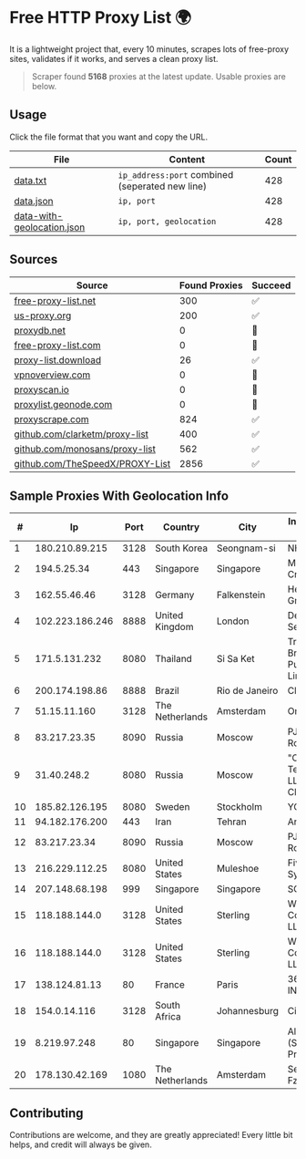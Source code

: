 
# Free HTTP Proxy List 🌍

It is a lightweight project that, every 10 minutes, scrapes lots of free-proxy sites, validates if it works, and serves a clean proxy list.


> Scraper found **5168** proxies at the latest update. Usable proxies are below.

## Usage

Click the file format that you want and copy the URL.


|File|Content|Count|
|----|-------|-----|
|[data.txt](https://raw.githubusercontent.com/themiralay/Proxy-List-World/master/data.txt)|`ip_address:port` combined (seperated new line)|428|
|[data.json](https://raw.githubusercontent.com/themiralay/Proxy-List-World/master/data.json)|`ip, port`|428|
|[data-with-geolocation.json](https://raw.githubusercontent.com/themiralay/Proxy-List-World/master/data-with-geolocation.json)|`ip, port, geolocation`|428|

## Sources

|Source|Found Proxies|Succeed|
|------|-------------|-------|
|[free-proxy-list.net](https://free-proxy-list.net)|300|✅|
|[us-proxy.org](https://www.us-proxy.org)|200|✅|
|[proxydb.net](http://proxydb.net)|0|🚫|
|[free-proxy-list.com](https://free-proxy-list.com/?page=&port=&type%5B%5D=http&type%5B%5D=https&up_time=0&search=Search)|0|🚫|
|[proxy-list.download](https://www.proxy-list.download/HTTP)|26|✅|
|[vpnoverview.com](https://vpnoverview.com/privacy/anonymous-browsing/free-proxy-servers)|0|🚫|
|[proxyscan.io](https://www.proxyscan.io)|0|🚫|
|[proxylist.geonode.com](https://proxylist.geonode.com/api/proxy-list?limit=300&page=1&sort_by=lastChecked&sort_type=desc&protocols=http,https)|0|🚫|
|[proxyscrape.com](https://api.proxyscrape.com/v2/?request=displayproxies&protocol=http&timeout=10000&country=all&ssl=all&anonymity=all)|824|✅|
|[github.com/clarketm/proxy-list](https://raw.githubusercontent.com/clarketm/proxy-list/master/proxy-list-raw.txt)|400|✅|
|[github.com/monosans/proxy-list](https://raw.githubusercontent.com/monosans/proxy-list/main/proxies/http.txt)|562|✅|
|[github.com/TheSpeedX/PROXY-List](https://raw.githubusercontent.com/TheSpeedX/PROXY-List/master/http.txt)|2856|✅|


## Sample Proxies With Geolocation Info

|#|Ip|Port|Country|City|Internet Service Provider|
|-|--|----|-------|----|-------------------------|
|1|180.210.89.215|3128|South Korea|Seongnam-si|NHNCLOUD|
|2|194.5.25.34|443|Singapore|Singapore|Mod Mission Critical LLC|
|3|162.55.46.46|3128|Germany|Falkenstein|Hetzner Online GmbH|
|4|102.223.186.246|8888|United Kingdom|London|Dedicated Servers|
|5|171.5.131.232|8080|Thailand|Si Sa Ket|Triple T Broadband Public Company Limited|
|6|200.174.198.86|8888|Brazil|Rio de Janeiro|Claro S.A|
|7|51.15.11.160|3128|The Netherlands|Amsterdam|Online SAS NL|
|8|83.217.23.35|8090|Russia|Moscow|PJSC Rostelecom|
|9|31.40.248.2|8080|Russia|Moscow|"Cloud Technologies" LLC trading as Cloud.ru|
|10|185.82.126.195|8080|Sweden|Stockholm|YOURSERVER|
|11|94.182.176.200|443|Iran|Tehran|Aria Shatel PJSC|
|12|83.217.23.34|8090|Russia|Moscow|PJSC Rostelecom|
|13|216.229.112.25|8080|United States|Muleshoe|Five Area Systems, LLC|
|14|207.148.68.198|999|Singapore|Singapore|SGP VULTR|
|15|118.188.144.0|3128|United States|Sterling|Windstream Communications LLC|
|16|118.188.144.0|3128|United States|Sterling|Windstream Communications LLC|
|17|138.124.81.13|80|France|Paris|365.partners INC|
|18|154.0.14.116|3128|South Africa|Johannesburg|Cisp IP3|
|19|8.219.97.248|80|Singapore|Singapore|Alibaba Cloud (Singapore) Private Limited|
|20|178.130.42.169|1080|The Netherlands|Amsterdam|Servers Tech Fzco|



## Contributing

Contributions are welcome, and they are greatly appreciated! Every
little bit helps, and credit will always be given.

